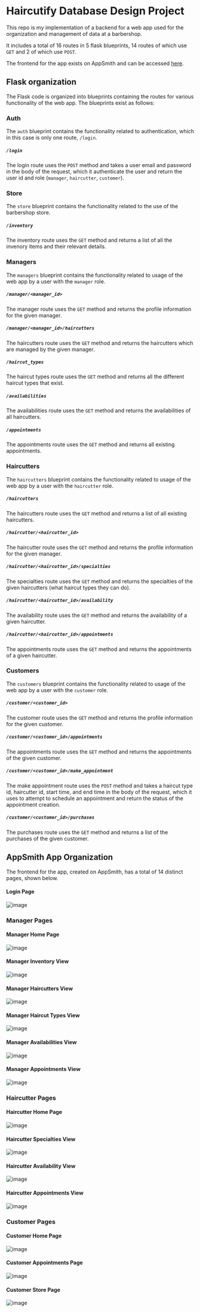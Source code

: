 # Haircutify Database Design Project

This repo is my implementation of a backend for a web app used for the organization and management of data at a barbershop. 

It includes a total of 16 routes in 5 flask blueprints, 14 routes of which use `GET` and 2 of which use `POST`.

The frontend for the app exists on AppSmith and can be accessed [here](https://appsmith.cs3200.net/app/haircutify/login-639360725bc9880dbcb21433).



## Flask organization

The Flask code is organized into blueprints containing the routes for various functionality of the web app. The blueprints exist as follows:

### Auth

The `auth` blueprint contains the functionality related to authentication, which in this case is only one route, `/login`.

##### `/login`


The login route uses the `POST` method and takes a user email and password in the body of the request, which it authenticate the user and return the user id and role (`manager`, `haircutter`, `customer`). 

### Store

The `store` blueprint contains the functionality related to the use of the barbershop store.

##### `/inventory`

The inventory route uses the `GET` method and returns a list of all the invenory items and their relevant details.


### Managers

The `managers` blueprint contains the functionality related to usage of the web app by a user with the `manager` role.

##### `/manager/<manager_id>`

The manager route uses the `GET` method and returns the profile information for the given manager.

##### `/manager/<manager_id>/haircutters`

The haircutters route uses the `GET` method and returns the haircutters which are managed by the given manager.

##### `/haircut_types`

The haircut types route uses the `GET` method and returns all the different haircut types that exist.

##### `/availabilities`

The availabilities route uses the `GET` method and returns the availabilities of all haircutters.

##### `/appointments`

The appointments route uses the `GET` method and returns all existing appointments.


### Haircutters

The `haircutters` blueprint contains the functionality related to usage of the web app by a user with the `haircutter` role.

##### `/haircutters`

The haircutters route uses the `GET` method and returns a list of all existing haircutters.

##### `/haircutter/<haircutter_id>`

The haircutter route uses the `GET` method and returns the profile information for the given manager.

##### `/haircutter/<haircutter_id>/specialties`

The specialties route uses the `GET` method and returns the specialties of the given haircutters (what haircut types they can do).

##### `/haircutter/<haircutter_id>/availability`

The availability route uses the `GET` method and returns the availability of a given haircutter.

##### `/haircutter/<haircutter_id>/appointments`

The appointments route uses the `GET` method and returns the appointments of a given haircutter.


### Customers

The `customers` blueprint contains the functionality related to usage of the web app by a user with the `customer` role.

##### `/customer/<customer_id>`

The customer route uses the `GET` method and returns the profile information for the given customer.

##### `/customer/<customer_id>/appointments`

The appointments route uses the `GET` method and returns the appointments of the given customer.

##### `/customer/<customer_id>/make_appointment`

The make appointment route uses the `POST` method and takes a haircut type id, haircutter id, start time, and end time in the body of the request, which it uses to attempt to schedule an appointment and return the status of the appointment creation.

##### `/customer/<customer_id>/purchases`

The purchases route uses the `GET` method and returns a list of the purchases of the given customer.



## AppSmith App Organization

The frontend for the app, created on AppSmith, has a total of 14 distinct pages, shown below.

#### Login Page

![image](https://user-images.githubusercontent.com/46767048/207463740-6425ecde-6562-4db3-a2bc-5c160760ddcb.png)

### Manager Pages

#### Manager Home Page

![image](https://user-images.githubusercontent.com/46767048/207463794-7c5b380b-0659-4cb1-bd78-7c6cac2b57cf.png)

#### Manager Inventory View

![image](https://user-images.githubusercontent.com/46767048/207463840-99c236ec-1a19-41ef-8c72-84b3b70c0485.png)

#### Manager Haircutters View

![image](https://user-images.githubusercontent.com/46767048/207463880-c9e812cb-096b-45ff-8738-2e943cef9b19.png)

#### Manager Haircut Types View

![image](https://user-images.githubusercontent.com/46767048/207463925-4be17655-824a-4822-8bbb-05b554df8723.png)

#### Manager Availabilities View

![image](https://user-images.githubusercontent.com/46767048/207463975-a279d3a5-1148-4c4a-add2-b9b3b2654e37.png)

#### Manager Appointments View

![image](https://user-images.githubusercontent.com/46767048/207464033-a1f821de-27cc-4ad1-a408-bf9c676db8f2.png)

### Haircutter Pages

#### Haircutter Home Page

![image](https://user-images.githubusercontent.com/46767048/207464156-a1cd8abc-b522-4d93-a572-a198c0998e30.png)

#### Haircutter Specialties View

![image](https://user-images.githubusercontent.com/46767048/207464203-018bb35f-aef4-4247-a87d-36b5f97b0234.png)

#### Haircutter Availability View

![image](https://user-images.githubusercontent.com/46767048/207464262-365141f3-ee5f-49bb-8d70-f3659500f8a0.png)

#### Haircutter Appointments View

![image](https://user-images.githubusercontent.com/46767048/207464310-24e8ac41-c109-43e9-b3d7-6473a3fd40b0.png)

### Customer Pages

#### Customer Home Page

![image](https://user-images.githubusercontent.com/46767048/207464420-cf8dfa11-da0c-4001-a569-104253faaefc.png)

#### Customer Appointments Page

![image](https://user-images.githubusercontent.com/46767048/207464464-e58d7af0-d6d7-40d0-8a52-846f4e6a2397.png)

#### Customer Store Page

![image](https://user-images.githubusercontent.com/46767048/207464584-4d6a6801-f463-430a-8f7d-4058ba214b7d.png)
